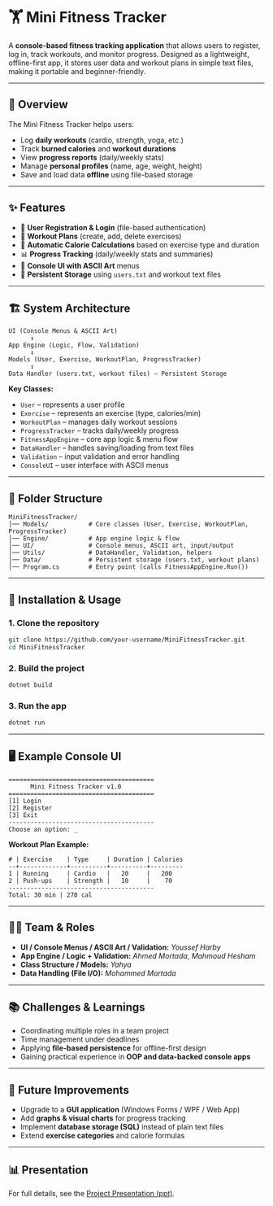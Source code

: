 # 🏋️ Mini Fitness Tracker  

A **console-based fitness tracking application** that allows users to register, log in, track workouts, and monitor progress. Designed as a lightweight, offline-first app, it stores user data and workout plans in simple text files, making it portable and beginner-friendly.  

---

## 📌 Overview  
The Mini Fitness Tracker helps users:  
- Log **daily workouts** (cardio, strength, yoga, etc.)  
- Track **burned calories** and **workout durations**  
- View **progress reports** (daily/weekly stats)  
- Manage **personal profiles** (name, age, weight, height)  
- Save and load data **offline** using file-based storage  

---

## ✨ Features  
- 👤 **User Registration & Login** (file-based authentication)  
- 📝 **Workout Plans** (create, add, delete exercises)  
- 🔢 **Automatic Calorie Calculations** based on exercise type and duration  
- 📊 **Progress Tracking** (daily/weekly stats and summaries)  
- 🎨 **Console UI with ASCII Art** menus  
- 💾 **Persistent Storage** using `users.txt` and workout text files  

---

## 🏗️ System Architecture  
```
UI (Console Menus & ASCII Art) 
      ↕
App Engine (Logic, Flow, Validation)
      ↕
Models (User, Exercise, WorkoutPlan, ProgressTracker)
      ↕
Data Handler (users.txt, workout files) – Persistent Storage
```

**Key Classes:**  
- `User` – represents a user profile  
- `Exercise` – represents an exercise (type, calories/min)  
- `WorkoutPlan` – manages daily workout sessions  
- `ProgressTracker` – tracks daily/weekly progress  
- `FitnessAppEngine` – core app logic & menu flow  
- `DataHandler` – handles saving/loading from text files  
- `Validation` – input validation and error handling  
- `ConsoleUI` – user interface with ASCII menus  

---

## 📂 Folder Structure  
```
MiniFitnessTracker/
│── Models/           # Core classes (User, Exercise, WorkoutPlan, ProgressTracker)
│── Engine/           # App engine logic & flow
│── UI/               # Console menus, ASCII art, input/output
│── Utils/            # DataHandler, Validation, helpers
│── Data/             # Persistent storage (users.txt, workout plans)
│── Program.cs        # Entry point (calls FitnessAppEngine.Run())
```

---

## 🚀 Installation & Usage  

### 1. Clone the repository  
```bash
git clone https://github.com/your-username/MiniFitnessTracker.git
cd MiniFitnessTracker
```

### 2. Build the project  
```bash
dotnet build
```

### 3. Run the app  
```bash
dotnet run
```

---

## 🖥️ Example Console UI  
```
========================================
      Mini Fitness Tracker v1.0
========================================
[1] Login
[2] Register
[3] Exit
----------------------------------------
Choose an option: _
```

**Workout Plan Example:**  
```
# | Exercise    | Type     | Duration | Calories
--+-------------+----------+----------+---------
1 | Running     | Cardio   |   20     |   200
2 | Push-ups    | Strength |   10     |    70
----------------------------------------
Total: 30 min | 270 cal
```

---

## 👨‍💻 Team & Roles  
- **UI / Console Menus / ASCII Art / Validation:** *Youssef Harby*  
- **App Engine / Logic + Validation:** *Ahmed Mortada*, *Mahmoud Hesham*  
- **Class Structure / Models:** *Yahya*  
- **Data Handling (File I/O):** *Mohammed Mortada*  

---

## 📚 Challenges & Learnings  
- Coordinating multiple roles in a team project  
- Time management under deadlines  
- Applying **file-based persistence** for offline-first design  
- Gaining practical experience in **OOP and data-backed console apps**  

---

## 🔮 Future Improvements  
- Upgrade to a **GUI application** (Windows Forms / WPF / Web App)  
- Add **graphs & visual charts** for progress tracking  
- Implement **database storage (SQL)** instead of plain text files  
- Extend **exercise categories** and calorie formulas  

---

## 📊 Presentation
For full details, see the [Project Presentation (ppt)](https://gamma.app/docs/0fvtcmms3ul3ie8?following_id=4894nrw6pnfpi30&follow_on_start=true).
